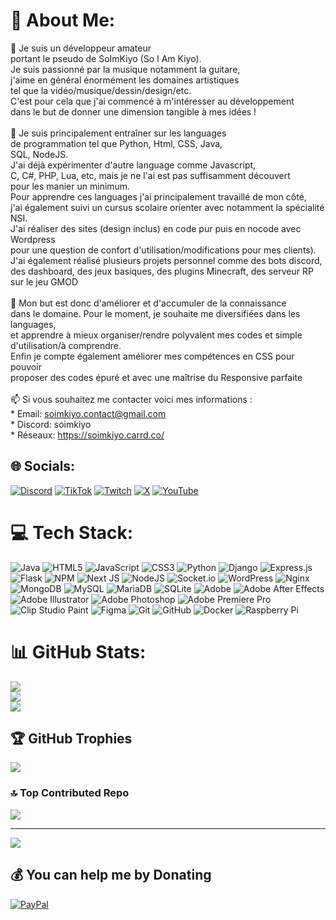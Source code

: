 # 💫 About Me:
📍 Je suis un développeur amateur <br>portant le pseudo de SoImKiyo (So I Am Kiyo). <br>Je suis passionné par la musique notamment la guitare,<br>j'aime en général énormément les domaines artistiques<br>tel que la vidéo/musique/dessin/design/etc.<br>C'est pour cela que j'ai commencé à m'intéresser au développement<br>dans le but de donner une dimension tangible à mes idées !<br><br>💽 Je suis principalement entraîner sur les languages<br>de programmation tel que Python, Html, CSS, Java,<br>SQL, NodeJS.<br>J'ai déjà expérimenter d'autre language comme Javascript,<br>C, C#, PHP, Lua, etc, mais je ne l'ai est pas suffisamment découvert<br>pour les manier un minimum.<br>Pour apprendre ces languages j'ai principalement travaillé de mon côté,<br>j'ai également suivi un cursus scolaire orienter avec notamment la spécialité NSI.<br>J'ai réaliser des sites (design inclus) en code pur puis en nocode avec Wordpress<br>pour une question de confort d'utilisation/modifications pour mes clients).<br>J'ai également réalisé plusieurs projets personnel comme des bots discord,<br>des dashboard, des jeux basiques, des plugins Minecraft, des serveur RP sur le jeu GMOD<br><br>🛫 Mon but est donc d'améliorer et d'accumuler de la connaissance<br>dans le domaine. Pour le moment, je souhaite me diversifiées dans les languages,<br>et apprendre à mieux organiser/rendre polyvalent mes codes et simple<br>d'utilisation/à comprendre.<br>Enfin je compte également améliorer mes compétences en CSS pour pouvoir<br>proposer des codes épuré et avec une maîtrise du Responsive parfaite<br><br>📫 Si vous souhaitez me contacter voici mes informations :<br>* Email: soimkiyo.contact@gmail.com<br>* Discord: soimkiyo<br>* Réseaux: https://soimkiyo.carrd.co/


## 🌐 Socials:
[![Discord](https://img.shields.io/badge/Discord-%237289DA.svg?logo=discord&logoColor=white)](https://discord.gg/https://discord.gg/bBTgN29x5k) [![TikTok](https://img.shields.io/badge/TikTok-%23000000.svg?logo=TikTok&logoColor=white)](https://tiktok.com/@https://www.tiktok.com/@soimkiyo1) [![Twitch](https://img.shields.io/badge/Twitch-%239146FF.svg?logo=Twitch&logoColor=white)](https://twitch.tv/https://www.twitch.tv/soimkiyo) [![X](https://img.shields.io/badge/X-black.svg?logo=X&logoColor=white)](https://x.com/https://twitter.com/SoImKiyo) [![YouTube](https://img.shields.io/badge/YouTube-%23FF0000.svg?logo=YouTube&logoColor=white)](https://youtube.com/@https://www.youtube.com/@SoImKiyo) 

# 💻 Tech Stack:
![Java](https://img.shields.io/badge/java-%23ED8B00.svg?style=flat&logo=openjdk&logoColor=white) ![HTML5](https://img.shields.io/badge/html5-%23E34F26.svg?style=flat&logo=html5&logoColor=white) ![JavaScript](https://img.shields.io/badge/javascript-%23323330.svg?style=flat&logo=javascript&logoColor=%23F7DF1E) ![CSS3](https://img.shields.io/badge/css3-%231572B6.svg?style=flat&logo=css3&logoColor=white) ![Python](https://img.shields.io/badge/python-3670A0?style=flat&logo=python&logoColor=ffdd54) ![Django](https://img.shields.io/badge/django-%23092E20.svg?style=flat&logo=django&logoColor=white) ![Express.js](https://img.shields.io/badge/express.js-%23404d59.svg?style=flat&logo=express&logoColor=%2361DAFB) ![Flask](https://img.shields.io/badge/flask-%23000.svg?style=flat&logo=flask&logoColor=white) ![NPM](https://img.shields.io/badge/NPM-%23CB3837.svg?style=flat&logo=npm&logoColor=white) ![Next JS](https://img.shields.io/badge/Next-black?style=flat&logo=next.js&logoColor=white) ![NodeJS](https://img.shields.io/badge/node.js-6DA55F?style=flat&logo=node.js&logoColor=white) ![Socket.io](https://img.shields.io/badge/Socket.io-black?style=flat&logo=socket.io&badgeColor=010101) ![WordPress](https://img.shields.io/badge/WordPress-%23117AC9.svg?style=flat&logo=WordPress&logoColor=white) ![Nginx](https://img.shields.io/badge/nginx-%23009639.svg?style=flat&logo=nginx&logoColor=white) ![MongoDB](https://img.shields.io/badge/MongoDB-%234ea94b.svg?style=flat&logo=mongodb&logoColor=white) ![MySQL](https://img.shields.io/badge/mysql-4479A1.svg?style=flat&logo=mysql&logoColor=white) ![MariaDB](https://img.shields.io/badge/MariaDB-003545?style=flat&logo=mariadb&logoColor=white) ![SQLite](https://img.shields.io/badge/sqlite-%2307405e.svg?style=flat&logo=sqlite&logoColor=white) ![Adobe](https://img.shields.io/badge/adobe-%23FF0000.svg?style=flat&logo=adobe&logoColor=white) ![Adobe After Effects](https://img.shields.io/badge/Adobe%20After%20Effects-9999FF.svg?style=flat&logo=Adobe%20After%20Effects&logoColor=white) ![Adobe Illustrator](https://img.shields.io/badge/adobe%20illustrator-%23FF9A00.svg?style=flat&logo=adobe%20illustrator&logoColor=white) ![Adobe Photoshop](https://img.shields.io/badge/adobe%20photoshop-%2331A8FF.svg?style=flat&logo=adobe%20photoshop&logoColor=white) ![Adobe Premiere Pro](https://img.shields.io/badge/Adobe%20Premiere%20Pro-9999FF.svg?style=flat&logo=Adobe%20Premiere%20Pro&logoColor=white) ![Clip Studio Paint](https://img.shields.io/badge/ClipStudioPaint-%23CFD3D3.svg?style=flat&logo=ClipStudioPaint&logoColor=white) ![Figma](https://img.shields.io/badge/figma-%23F24E1E.svg?style=flat&logo=figma&logoColor=white) ![Git](https://img.shields.io/badge/git-%23F05033.svg?style=flat&logo=git&logoColor=white) ![GitHub](https://img.shields.io/badge/github-%23121011.svg?style=flat&logo=github&logoColor=white) ![Docker](https://img.shields.io/badge/docker-%230db7ed.svg?style=flat&logo=docker&logoColor=white) ![Raspberry Pi](https://img.shields.io/badge/-Raspberry_Pi-C51A4A?style=flat&logo=Raspberry-Pi)
# 📊 GitHub Stats:
![](https://github-readme-stats.vercel.app/api?username=soimkiyo&theme=catppuccin_mocha&hide_border=false&include_all_commits=true&count_private=true)<br/>
![](https://github-readme-streak-stats.herokuapp.com/?user=soimkiyo&theme=catppuccin_mocha&hide_border=false)<br/>
![](https://github-readme-stats.vercel.app/api/top-langs/?username=soimkiyo&theme=catppuccin_mocha&hide_border=false&include_all_commits=true&count_private=true&layout=compact)

## 🏆 GitHub Trophies
![](https://github-profile-trophy.vercel.app/?username=soimkiyo&theme=rose_pine&no-frame=false&no-bg=true&margin-w=4)

### 🔝 Top Contributed Repo
![](https://github-contributor-stats.vercel.app/api?username=soimkiyo&limit=5&theme=rose_pine&combine_all_yearly_contributions=true)

---
[![](https://visitcount.itsvg.in/api?id=soimkiyo&icon=5&color=2)](https://visitcount.itsvg.in)

  ## 💰 You can help me by Donating
  [![PayPal](https://img.shields.io/badge/PayPal-00457C?style=for-the-badge&logo=paypal&logoColor=white)](https://paypal.me/https://paypal.me/soimkiyo?country.x=FR&locale.x=fr_FR) 

  
<!-- Proudly created with GPRM ( https://gprm.itsvg.in ) -->
